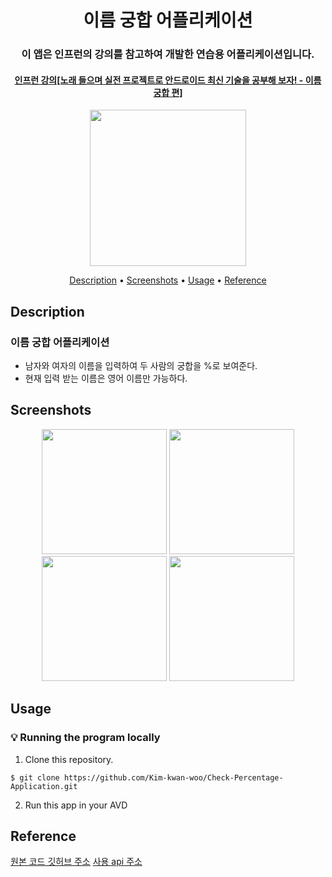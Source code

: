 <h1 align="center">
  이름 궁합 어플리케이션
</h1>
<h3 align="center">
  이 앱은 인프런의 강의를 참고하여 개발한 연습용 어플리케이션입니다.
</h3>
<h4 align="center">
    <a href="https://www.inflearn.com/course/%EC%95%88%EB%93%9C%EB%A1%9C%EC%9D%B4%EB%93%9C-%EC%9D%B4%EB%A6%84%EA%B6%81%ED%95%A9">인프런 강의[노래 들으며 실전 프로젝트로 안드로이드 최신 기술을 공부해 보자! - 이름 궁합 편]</a>
</h4>
<p align="center">
  <img src="https://user-images.githubusercontent.com/62555935/160608384-a5159400-b731-4d7f-9fdf-fa0b7f569954.png" width="250"/>
</p>

<p align="center">
  <a href="#description">Description</a> •
  <a href="#screenshots">Screenshots</a> •
  <a href="#usage">Usage</a> •
    <a href="#reference">Reference</a>
</p>

## Description

### 이름 궁합 어플리케이션

- 남자와 여자의 이름을 입력하여 두 사람의 궁합을 %로 보여준다.
- 현재 입력 받는 이름은 영어 이름만 가능하다.

## Screenshots

<p align="center">
  <img src="https://user-images.githubusercontent.com/62555935/160607126-c55a32e6-47d6-4a1a-abf8-82be047caa8f.PNG" width="200"/>
  <img src="https://user-images.githubusercontent.com/62555935/160607241-c11b46f5-fdd3-48a4-99c9-d6236c8fb6ed.PNG" width="200"/>
  <img src="https://user-images.githubusercontent.com/62555935/160607273-43e9354b-bad7-4a54-8d5c-5464e260e696.PNG" width="200"/>
  <img src="https://user-images.githubusercontent.com/62555935/160607326-9c6bf75f-c063-4856-acc7-9ef2e54048af.PNG" width="200"/>
</p>

## Usage

### :bulb: Running the program locally

1. Clone this repository.

```terminal
$ git clone https://github.com/Kim-kwan-woo/Check-Percentage-Application.git
```

2. Run this app in your AVD

## Reference

<a href="https://github.com/ParkSangSun1/Check_Percentage">원본 코드 깃허브 주소</a>
<a href="https://rapidapi.com/ajith/api/love-calculator/">사용 api 주소</a>
